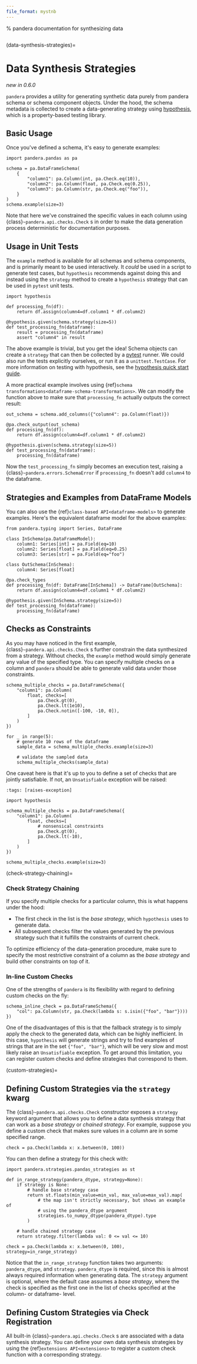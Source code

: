 ```yaml
---
file_format: mystnb
---
```


% pandera documentation for synthesizing data

```{currentmodule} pandera
```

(data-synthesis-strategies)=

# Data Synthesis Strategies

*new in 0.6.0*

`pandera` provides a utility for generating synthetic data purely from
pandera schema or schema component objects. Under the hood, the schema metadata
is collected to create a data-generating strategy using
[hypothesis](https://hypothesis.readthedocs.io/en/latest/), which is a
property-based testing library.

## Basic Usage

Once you've defined a schema, it's easy to generate examples:

```{code-cell} python
import pandera.pandas as pa

schema = pa.DataFrameSchema(
    {
        "column1": pa.Column(int, pa.Check.eq(10)),
        "column2": pa.Column(float, pa.Check.eq(0.25)),
        "column3": pa.Column(str, pa.Check.eq("foo")),
    }
)
schema.example(size=3)
```

Note that here we've constrained the specific values in each column using
{class}`~pandera.api.checks.Check` s  in order to make the data generation process
deterministic for documentation purposes.

## Usage in Unit Tests

The `example` method is available for all schemas and schema components, and
is primarily meant to be used interactively. It *could* be used in a script to
generate test cases, but `hypothesis` recommends against doing this and
instead using the `strategy` method to create a `hypothesis` strategy
that can be used in `pytest` unit tests.

```{code-cell} python
import hypothesis

def processing_fn(df):
    return df.assign(column4=df.column1 * df.column2)

@hypothesis.given(schema.strategy(size=5))
def test_processing_fn(dataframe):
    result = processing_fn(dataframe)
    assert "column4" in result
```

The above example is trivial, but you get the idea! Schema objects can create
a `strategy` that can then be collected by a [pytest](https://docs.pytest.org/en/latest/)
runner. We could also run the tests explicitly ourselves, or run it as a
`unittest.TestCase`. For more information on testing with hypothesis, see the
[hypothesis quick start guide](https://hypothesis.readthedocs.io/en/latest/quickstart.html#running-tests).

A more practical example involves using
{ref}`schema transformations<dataframe-schema-transformations>`. We can modify
the function above to make sure that `processing_fn` actually outputs the
correct result:

```{code-cell} python
out_schema = schema.add_columns({"column4": pa.Column(float)})

@pa.check_output(out_schema)
def processing_fn(df):
    return df.assign(column4=df.column1 * df.column2)

@hypothesis.given(schema.strategy(size=5))
def test_processing_fn(dataframe):
    processing_fn(dataframe)
```

Now the `test_processing_fn` simply becomes an execution test, raising a
{class}`~pandera.errors.SchemaError` if `processing_fn` doesn't add
`column4` to the dataframe.

## Strategies and Examples from DataFrame Models

You can also use the {ref}`class-based API<dataframe-models>` to generate examples.
Here's the equivalent dataframe model for the above examples:

```{code-cell} python
from pandera.typing import Series, DataFrame

class InSchema(pa.DataFrameModel):
    column1: Series[int] = pa.Field(eq=10)
    column2: Series[float] = pa.Field(eq=0.25)
    column3: Series[str] = pa.Field(eq="foo")

class OutSchema(InSchema):
    column4: Series[float]

@pa.check_types
def processing_fn(df: DataFrame[InSchema]) -> DataFrame[OutSchema]:
    return df.assign(column4=df.column1 * df.column2)

@hypothesis.given(InSchema.strategy(size=5))
def test_processing_fn(dataframe):
    processing_fn(dataframe)
```

## Checks as Constraints

As you may have noticed in the first example, {class}`~pandera.api.checks.Check` s
further constrain the data synthesized from a strategy. Without checks, the
`example` method would simply generate any value of the specified type. You
can specify multiple checks on a column and `pandera` should be able to
generate valid data under those constraints.

```{code-cell} python
schema_multiple_checks = pa.DataFrameSchema({
    "column1": pa.Column(
        float, checks=[
            pa.Check.gt(0),
            pa.Check.lt(1e10),
            pa.Check.notin([-100, -10, 0]),
        ]
    )
})

for _ in range(5):
    # generate 10 rows of the dataframe
    sample_data = schema_multiple_checks.example(size=3)

    # validate the sampled data
    schema_multiple_checks(sample_data)
```

One caveat here is that it's up to you to define a set of checks that are
jointly satisfiable. If not, an `Unsatisfiable` exception will be raised:

```{code-cell} python
:tags: [raises-exception]

import hypothesis

schema_multiple_checks = pa.DataFrameSchema({
    "column1": pa.Column(
        float, checks=[
            # nonsensical constraints
            pa.Check.gt(0),
            pa.Check.lt(-10),
        ]
    )
})

schema_multiple_checks.example(size=3)
```

(check-strategy-chaining)=

### Check Strategy Chaining

If you specify multiple checks for a particular column, this is what happens
under the hood:

- The first check in the list is the *base strategy*, which `hypothesis`
  uses to generate data.
- All subsequent checks filter the values generated by the previous strategy
  such that it fulfills the constraints of current check.

To optimize efficiency of the data-generation procedure, make sure to specify
the most restrictive constraint of a column as the *base strategy* and build
other constraints on top of it.

### In-line Custom Checks

One of the strengths of `pandera` is its flexibility with regard to defining
custom checks on the fly:

```{code-cell} python
schema_inline_check = pa.DataFrameSchema({
    "col": pa.Column(str, pa.Check(lambda s: s.isin({"foo", "bar"})))
})
```

One of the disadvantages of this is that the fallback strategy is to simply
apply the check to the generated data, which can be highly inefficient. In this
case, `hypothesis` will generate strings and try to find examples of strings
that are in the set `{"foo", "bar"}`, which will be very slow and most likely
raise an `Unsatisfiable` exception. To get around this limitation, you can
register custom checks and define strategies that correspond to them.

(custom-strategies)=

## Defining Custom Strategies via the `strategy` kwarg

The {class}`~pandera.api.checks.Check` constructor exposes a `strategy`
keyword argument that allows you to define a data synthesis strategy that can
work as a *base strategy* or *chained strategy*. For example, suppose you define
a custom check that makes sure values in a column are in some specified range.

```{code-cell} python
check = pa.Check(lambda x: x.between(0, 100))
```

You can then define a strategy for this check with:

```{code-cell} python
import pandera.strategies.pandas_strategies as st

def in_range_strategy(pandera_dtype, strategy=None):
    if strategy is None:
        # handle base strategy case
        return st.floats(min_value=min_val, max_value=max_val).map(
            # the map isn't strictly necessary, but shows an example of
            # using the pandera_dtype argument
            strategies.to_numpy_dtype(pandera_dtype).type
        )

    # handle chained strategy case
    return strategy.filter(lambda val: 0 <= val <= 10)

check = pa.Check(lambda x: x.between(0, 100), strategy=in_range_strategy)
```

Notice that the `in_range_strategy` function takes two arguments: `pandera_dtype`,
and `strategy`. `pandera_dtype` is required, since this is almost always
required information when generating data. The `strategy` argument is optional,
where the default case assumes a *base strategy*, where the check is specified
as the first one in the list of checks specified at the column- or dataframe- level.

## Defining Custom Strategies via Check Registration

All built-in {class}`~pandera.api.checks.Check` s are associated with a data
synthesis strategy. You can define your own data synthesis strategies by using
the {ref}`extensions API<extensions>` to register a custom check function with
a corresponding strategy.
